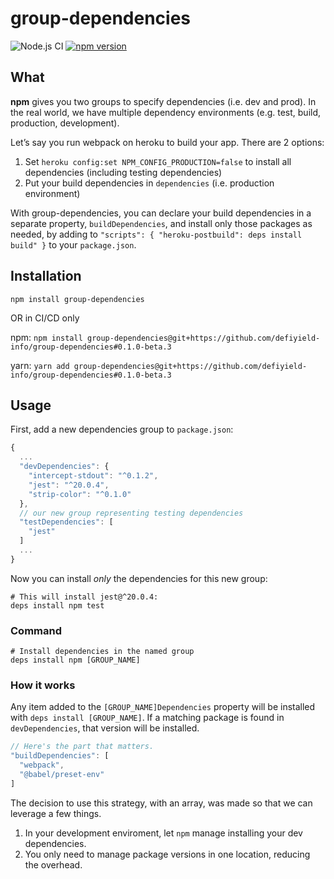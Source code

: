 # group-dependencies
![Node.js CI](https://github.com/itsthatguy/group-dependencies/workflows/Node.js%20CI/badge.svg) [![npm version](https://badge.fury.io/js/group-dependencies.svg)](https://badge.fury.io/js/group-dependencies)

## What

**npm** gives you two groups to specify dependencies (i.e. dev and prod).
In the real world, we have multiple dependency environments (e.g. test, build,
production, development).

Let’s say you run webpack on heroku to build your app. There are 2 options:
1. Set `heroku config:set NPM_CONFIG_PRODUCTION=false` to install all dependencies (including testing dependencies)
2. Put your build dependencies in `dependencies` (i.e. production environment)

With group-dependencies, you can declare your build dependencies in a separate
property, `buildDependencies`, and install only those packages as needed, by
adding to `"scripts": { "heroku-postbuild": deps install build" }`
to your `package.json`.

## Installation

```
npm install group-dependencies
```

OR in CI/CD only 

npm:
```npm install group-dependencies@git+https://github.com/defiyield-info/group-dependencies#0.1.0-beta.3```

yarn:
```yarn add group-dependencies@git+https://github.com/defiyield-info/group-dependencies#0.1.0-beta.3```

## Usage

First, add a new dependencies group to `package.json`:
```js
{
  ...
  "devDependencies": {
    "intercept-stdout": "^0.1.2",
    "jest": "^20.0.4",
    "strip-color": "^0.1.0"
  },
  // our new group representing testing dependencies
  "testDependencies": [
    "jest"
  ]
  ...
}
```

Now you can install _only_ the dependencies for this new group:

```shell
# This will install jest@^20.0.4:
deps install npm test
```

### Command
```shell
# Install dependencies in the named group
deps install npm [GROUP_NAME]
```

### How it works

Any item added to the `[GROUP_NAME]Dependencies` property will be installed with
`deps install [GROUP_NAME]`. If a matching package is found in `devDependencies`,
that version will be installed.

```js
// Here's the part that matters.
"buildDependencies": [
  "webpack",
  "@babel/preset-env"
]
```

The decision to use this strategy, with an array, was made so that we can
leverage a few things.
1. In your development enviroment, let `npm` manage installing your dev dependencies.
2. You only need to manage package versions in one location, reducing the overhead.
